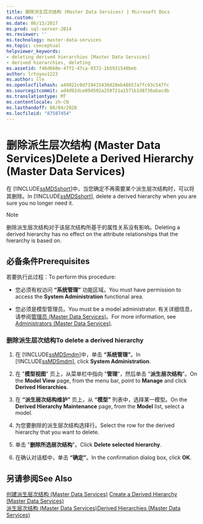 ```yaml
---
title: 删除派生层次结构 (Master Data Services) | Microsoft Docs
ms.custom: ''
ms.date: 06/13/2017
ms.prod: sql-server-2014
ms.reviewer: ''
ms.technology: master-data-services
ms.topic: conceptual
helpviewer_keywords:
- deleting derived hierarchies [Master Data Services]
- derived hierarchies, deleting
ms.assetid: f46d660e-47f2-47ca-9372-1b5931540beb
author: lrtoyou1223
ms.author: lle
ms.openlocfilehash: a49922c0d719415436d28eb48657a7fc93c547fc
ms.sourcegitcommit: ad4d92dce894592a259721a1571b1d8736abacdb
ms.translationtype: MT
ms.contentlocale: zh-CN
ms.lasthandoff: 08/04/2020
ms.locfileid: "87587454"
---
```

# <a name="delete-a-derived-hierarchy-master-data-services"></a><span data-ttu-id="04491-102">删除派生层次结构 (Master Data Services)</span><span class="sxs-lookup"><span data-stu-id="04491-102">Delete a Derived Hierarchy (Master Data Services)</span></span>
  <span data-ttu-id="04491-103">在 [!INCLUDE[ssMDSshort](../includes/ssmdsshort-md.md)]中，当您确定不再需要某个派生层次结构时，可以将其删除。</span><span class="sxs-lookup"><span data-stu-id="04491-103">In [!INCLUDE[ssMDSshort](../includes/ssmdsshort-md.md)], delete a derived hierarchy when you are sure you no longer need it.</span></span>  
  
> [!NOTE]  
>  <span data-ttu-id="04491-104">删除派生层次结构对于该层次结构所基于的属性关系没有影响。</span><span class="sxs-lookup"><span data-stu-id="04491-104">Deleting a derived hierarchy has no effect on the attribute relationships that the hierarchy is based on.</span></span>  
  
## <a name="prerequisites"></a><span data-ttu-id="04491-105">必备条件</span><span class="sxs-lookup"><span data-stu-id="04491-105">Prerequisites</span></span>  
 <span data-ttu-id="04491-106">若要执行此过程：</span><span class="sxs-lookup"><span data-stu-id="04491-106">To perform this procedure:</span></span>  
  
-   <span data-ttu-id="04491-107">您必须有权访问 **“系统管理”** 功能区域。</span><span class="sxs-lookup"><span data-stu-id="04491-107">You must have permission to access the **System Administration** functional area.</span></span>  
  
-   <span data-ttu-id="04491-108">您必须是模型管理员。</span><span class="sxs-lookup"><span data-stu-id="04491-108">You must be a model administrator.</span></span> <span data-ttu-id="04491-109">有关详细信息，请参阅[管理员 &#40;Master Data Services&#41;](administrators-master-data-services.md)。</span><span class="sxs-lookup"><span data-stu-id="04491-109">For more information, see [Administrators &#40;Master Data Services&#41;](administrators-master-data-services.md).</span></span>  
  
### <a name="to-delete-a-derived-hierarchy"></a><span data-ttu-id="04491-110">删除派生层次结构</span><span class="sxs-lookup"><span data-stu-id="04491-110">To delete a derived hierarchy</span></span>  
  
1.  <span data-ttu-id="04491-111">在 [!INCLUDE[ssMDSmdm](../includes/ssmdsmdm-md.md)]中，单击 **“系统管理”**。</span><span class="sxs-lookup"><span data-stu-id="04491-111">In [!INCLUDE[ssMDSmdm](../includes/ssmdsmdm-md.md)], click **System Administration**.</span></span>  
  
2.  <span data-ttu-id="04491-112">在 "**模型视图**" 页上，从菜单栏中指向 "**管理**"，然后单击 "**派生层次结构**"。</span><span class="sxs-lookup"><span data-stu-id="04491-112">On the **Model View** page, from the menu bar, point to **Manage** and click **Derived Hierarchies**.</span></span>  
  
3.  <span data-ttu-id="04491-113">在 **“派生层次结构维护”** 页上，从 **“模型”** 列表中，选择某一模型。</span><span class="sxs-lookup"><span data-stu-id="04491-113">On the **Derived Hierarchy Maintenance** page, from the **Model** list, select a model.</span></span>  
  
4.  <span data-ttu-id="04491-114">为您要删除的派生层次结构选择行。</span><span class="sxs-lookup"><span data-stu-id="04491-114">Select the row for the derived hierarchy that you want to delete.</span></span>  
  
5.  <span data-ttu-id="04491-115">单击 "**删除所选层次结构**"。</span><span class="sxs-lookup"><span data-stu-id="04491-115">Click **Delete selected hierarchy**.</span></span>  
  
6.  <span data-ttu-id="04491-116">在确认对话框中，单击 **“确定”**。</span><span class="sxs-lookup"><span data-stu-id="04491-116">In the confirmation dialog box, click **OK**.</span></span>  
  
## <a name="see-also"></a><span data-ttu-id="04491-117">另请参阅</span><span class="sxs-lookup"><span data-stu-id="04491-117">See Also</span></span>  
 <span data-ttu-id="04491-118">[创建派生层次结构 &#40;Master Data Services&#41;](../../2014/master-data-services/create-a-derived-hierarchy-master-data-services.md) </span><span class="sxs-lookup"><span data-stu-id="04491-118">[Create a Derived Hierarchy &#40;Master Data Services&#41;](../../2014/master-data-services/create-a-derived-hierarchy-master-data-services.md) </span></span>  
 [<span data-ttu-id="04491-119">派生层次结构 (Master Data Services)</span><span class="sxs-lookup"><span data-stu-id="04491-119">Derived Hierarchies &#40;Master Data Services&#41;</span></span>](../../2014/master-data-services/derived-hierarchies-master-data-services.md)  
  
  
